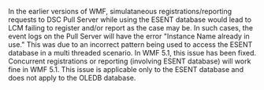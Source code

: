 In the earlier versions of WMF, simulataneous registrations/reporting requests to DSC Pull Server while using the ESENT database would lead to LCM failing to register and/or report as the case may be. In such cases, the event logs on the Pull Server will have the error "Instance Name already in use."
This was due to an incorrect pattern being used to access the ESENT database in a multi threaded scenario. In WMF 5.1, this issue has been fixed. Concurrent registrations or reporting (involving ESENT database) will work fine in WMF 5.1. This issue is applicable only to the ESENT database and does not apply to the OLEDB database. 
